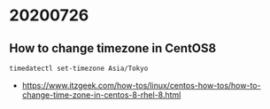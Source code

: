 # 20200726

## How to change timezone in CentOS8

```sh
timedatectl set-timezone Asia/Tokyo
```

- https://www.itzgeek.com/how-tos/linux/centos-how-tos/how-to-change-time-zone-in-centos-8-rhel-8.html


